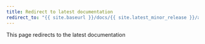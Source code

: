 ```yaml
---
title: Redirect to latest documentation
redirect_to: "{{ site.baseurl }}/docs/{{ site.latest_minor_release }}/administration/kerberos"
---
```


This page redirects to the latest documentation

